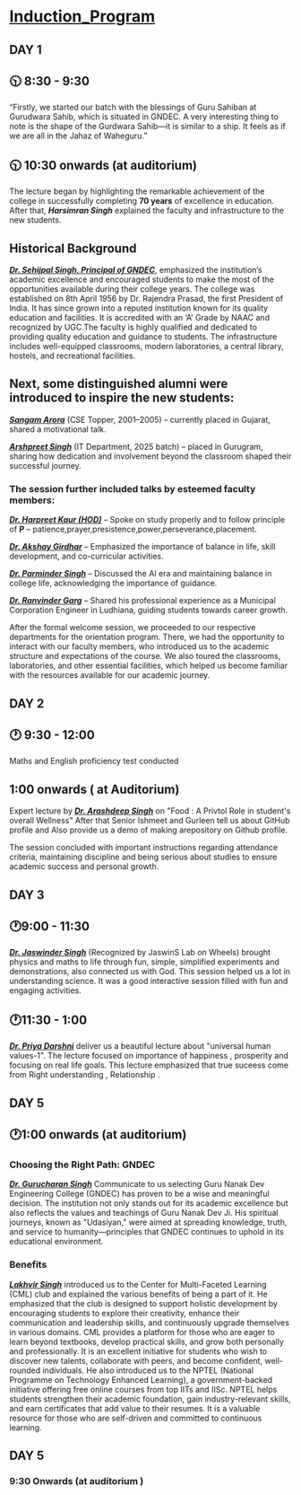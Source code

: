 # <ins>Induction_Program</ins>

## DAY 1 

## 🕥 8:30 - 9:30
“Firstly, we started our batch with the blessings of Guru Sahiban at Gurudwara Sahib, which is situated in GNDEC. A very interesting thing to note is the shape of the Gurdwara Sahib—it is similar to a ship. It feels as if we are all in the Jahaz of Waheguru.”

## 🕥 10:30 onwards (at auditorium)
 The lecture began by highlighting the remarkable achievement of the college in successfully completing **70 years** of excellence in education.
 After that, ***Harsimran Singh*** explained the faculty and infrastructure to the new students.

## Historical Background
<ins>***Dr. Sehijpal Singh, Principal of GNDEC***</ins>, emphasized the institution’s academic excellence and encouraged students to make the most of the opportunities available during their college years.
The college was established on 8th April 1956 by Dr. Rajendra Prasad, the first President of India. It has since grown into a reputed institution known for its quality education and facilities. It is accredited with an ‘A’ Grade by NAAC and recognized by UGC.The faculty is highly qualified and dedicated to providing quality education and guidance to students. The infrastructure includes well-equipped classrooms, modern laboratories, a central library, hostels, and recreational facilities.
 
 ## Next, some distinguished alumni were introduced to inspire the new students:

<ins>***Sangam Arora***</ins> (CSE Topper, 2001–2005) – currently placed in Gujarat, shared a motivational talk.

<ins>***Arshpreet Singh***</ins> (IT Department, 2025 batch) – placed in Gurugram, sharing how dedication and involvement beyond the classroom shaped their successful journey.

### The session further included talks by esteemed faculty members:

<ins>***Dr. Harpreet Kaur (HOD)***</ins> – Spoke on study properly and to follow principle of **P** – patience,prayer,presistence,power,perseverance,placement.

<ins>***Dr. Akshay Girdhar***</ins> – Emphasized the importance of balance in life, skill development, and co-curricular activities.

<ins>***Dr. Parminder Singh***</ins> – Discussed the AI era and maintaining balance in college life, acknowledging the importance of guidance.

<ins>***Dr. Ranvinder Garg***</ins> – Shared his professional experience as a Municipal Corporation Engineer in Ludhiana, guiding students towards career growth.

After the formal welcome session, we proceeded to our respective departments for the orientation program. There, we had the opportunity to interact with our faculty members, who introduced us to the academic structure and expectations of the course. We also toured the classrooms, laboratories, and other essential facilities, which helped us become familiar with the resources available for our academic journey.

## DAY 2

## 🕐 9:30 - 12:00
Maths and English proficiency test conducted 
## 1:00 onwards ( at Auditorium)
Expert lecture by <ins>***Dr. Arashdeep Singh***</ins> on "Food : A Privtol Role in student's overall Wellness"
After that Senior Ishmeet and Gurleen tell us about GitHub profile and Also provide us a demo of making arepository on Github profile.

The session concluded with important instructions regarding attendance criteria, maintaining discipline and being serious about studies to ensure academic success and personal growth.

## DAY 3

## 🕐9:00 - 11:30
 <ins>***Dr. Jaswinder Singh***</ins> (Recognized by JaswinS Lab on Wheels) brought physics and maths to life through fun, simple, simplified experiments and demonstrations, also connected us with God. This session helped us a lot in understanding science. It was a good interactive session filled with fun and engaging activities.
 
## 🕐11:30 - 1:00
 <ins>***Dr. Priya Darshni***</ins> deliver us a beautiful lecture about "universal human values-1". The lecture focused on importance of happiness , prosperity and focusing on real life goals. This lecture emphasized  that true suceess come from Right understanding , Relationship . 

 ## DAY 5

 ## 🕐1:00 onwards (at auditorium)

### Choosing the Right Path: GNDEC

<ins>***Dr. Gurucharan Singh***</ins> Communicate to us selecting Guru Nanak Dev Engineering College (GNDEC) has proven to be a wise and meaningful decision. The institution not only stands out for its academic excellence but also reflects the values and teachings of Guru Nanak Dev Ji. His spiritual journeys, known as "Udasiyan," were aimed at spreading knowledge, truth, and service to humanity—principles that GNDEC continues to uphold in its educational environment.

###  Benefits
<ins>***Lakhvir Singh***</ins> introduced us to the Center for Multi-Faceted Learning (CML) club and explained the various benefits of being a part of it. He emphasized that the club is designed to support holistic development by encouraging students to explore their creativity, enhance their communication and leadership skills, and continuously upgrade themselves in various domains. CML provides a platform for those who are eager to learn beyond textbooks, develop practical skills, and grow both personally and professionally. It is an excellent initiative for students who wish to discover new talents, collaborate with peers, and become confident, well-rounded individuals.
       He also introduced us to the NPTEL (National Programme on Technology Enhanced Learning), a government-backed initiative offering free online courses from top IITs and IISc. NPTEL helps students strengthen their academic foundation, gain industry-relevant skills, and earn certificates that add value to their resumes. It is a valuable resource for those who are self-driven and committed to continuous learning.


## DAY 5 

### 9:30 Onwards (at auditorium )
 










 

